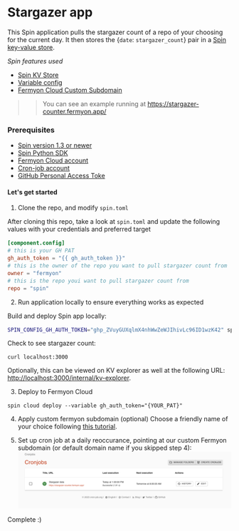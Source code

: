 # Stargazer app

This Spin application pulls the stargazer count of a repo of your choosing for the current day. It then stores the {`date`: `stargazer_count`} pair in a [Spin key-value store](https://developer.fermyon.com/spin/kv-store-tutorial).

_Spin features used_
* [Spin KV Store](https://developer.fermyon.com/spin/kv-store-tutorial)
* [Variable config](https://developer.fermyon.com/cloud/variables)
* [Fermyon Cloud Custom Subdomain](https://developer.fermyon.com/cloud/custom-fermyon-subdomain)

>> You can see an example running at <https://stargazer-counter.fermyon.app/>

### Prerequisites

* [Spin version 1.3 or newer](https://developer.fermyon.com/spin/install)
* [Spin Python SDK](https://developer.fermyon.com/spin/python-components)
* [Fermyon Cloud account](https://cloud.fermyon.com)
* [Cron-job account](https://console.cron-job.org/signup)
* [GitHub Personal Access Toke](https://docs.github.com/en/authentication/keeping-your-account-and-data-secure/managing-your-personal-access-tokens)

#### Let's get started

1. Clone the repo, and modify `spin.toml` 

After cloning this repo, take a look at `spin.toml` and update the following values with your credentials and preferred target

```toml
[component.config]
# this is your GH PAT
gh_auth_token = "{{ gh_auth_token }}"
# this is the owner of the repo you want to pull stargazer count from
owner = "fermyon"
# this is the repo youi want to pull stargazer count from
repo = "spin"
```

2. Run application locally to ensure everything works as expected

Build and deploy Spin app locally:
```bash
SPIN_CONFIG_GH_AUTH_TOKEN="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" spin build --up    
```

Check to see stargazer count:
```terminal
curl localhost:3000
```

Optionally, this can be viewed on KV explorer as well at the following URL: <http://localhost:3000/internal/kv-explorer>.


3. Deploy to Fermyon Cloud
```
spin cloud deploy --variable gh_auth_token="{YOUR_PAT}"
```

4. Apply custom fermyon subdomain (optional)
Choose a friendly name of your choice following [this tutorial](https://developer.fermyon.com/cloud/custom-fermyon-subdomain).

5. Set up cron job at a daily reoccurance, pointing at our custom Fermyon subdomain (or default domain name if you skipped step 4):
![img of cron dash](/static/cron-dash.png)

Complete :) 